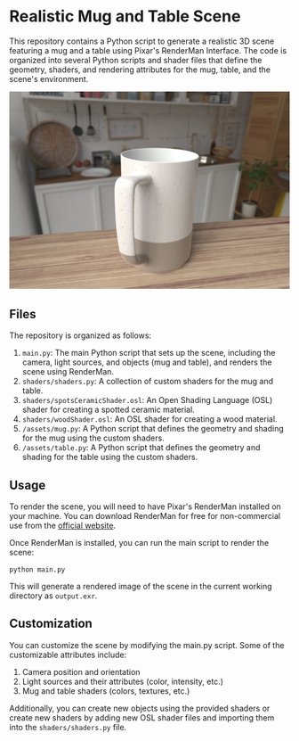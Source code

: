 # Realistic Mug and Table Scene

This repository contains a Python script to generate a realistic 3D scene featuring a mug and a table using Pixar's RenderMan Interface. The code is organized into several Python scripts and shader files that define the geometry, shaders, and rendering attributes for the mug, table, and the scene's environment.

![img1](/img/img1.jpg)

## Files

The repository is organized as follows:

1. `main.py`: The main Python script that sets up the scene, including the camera, light sources, and objects (mug and table), and renders the scene using RenderMan.
2. `shaders/shaders.py`: A collection of custom shaders for the mug and table.
3. `shaders/spotsCeramicShader.osl`: An Open Shading Language (OSL) shader for creating a spotted ceramic material.
4. `shaders/woodShader.osl`: An OSL shader for creating a wood material.
5. `/assets/mug.py`: A Python script that defines the geometry and shading for the mug using the custom shaders.
6. `/assets/table.py`: A Python script that defines the geometry and shading for the table using the custom shaders.

## Usage

To render the scene, you will need to have Pixar's RenderMan installed on your machine. You can download RenderMan for free for non-commercial use from the [official website](https://renderman.pixar.com/).

Once RenderMan is installed, you can run the main script to render the scene:

```
python main.py
```

This will generate a rendered image of the scene in the current working directory as `output.exr`.

## Customization

You can customize the scene by modifying the main.py script. Some of the customizable attributes include:

1. Camera position and orientation
2. Light sources and their attributes (color, intensity, etc.)
3. Mug and table shaders (colors, textures, etc.)

Additionally, you can create new objects using the provided shaders or create new shaders by adding new OSL shader files and importing them into the `shaders/shaders.py` file.
